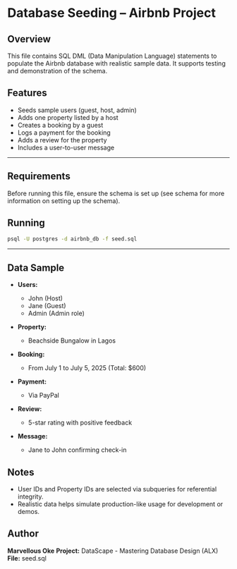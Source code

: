 # Database Seeding – Airbnb Project

## Overview

This file contains SQL DML (Data Manipulation Language) statements to populate the Airbnb database with realistic sample data. It supports testing and demonstration of the schema.

## Features
- Seeds sample users (guest, host, admin)
- Adds one property listed by a host
- Creates a booking by a guest
- Logs a payment for the booking
- Adds a review for the property
- Includes a user-to-user message

---

## Requirements

Before running this file, ensure the schema is set up (see schema for more information on setting up the schema).

## Running

```bash
psql -U postgres -d airbnb_db -f seed.sql
```

---

## Data Sample

- **Users:**
  - John (Host)
  - Jane (Guest)
  - Admin (Admin role)

- **Property:**
  - Beachside Bungalow in Lagos

- **Booking:**
  - From July 1 to July 5, 2025 (Total: $600)

- **Payment:**
  - Via PayPal

- **Review:**
  - 5-star rating with positive feedback

- **Message:**
  - Jane to John confirming check-in

## Notes

- User IDs and Property IDs are selected via subqueries for referential integrity.
- Realistic data helps simulate production-like usage for development or demos.

## Author

**Marvellous Oke**
**Project:** DataScape - Mastering Database Design (ALX)
**File:** seed.sql